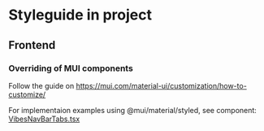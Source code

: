 # Styleguide in project


## Frontend
### Overriding of MUI components
Follow the guide on https://mui.com/material-ui/customization/how-to-customize/

For implementaion examples using @mui/material/styled, see component:
[VibesNavBarTabs.tsx](/frontend/src/app/components/VibesNavBarTabs.tsx)
